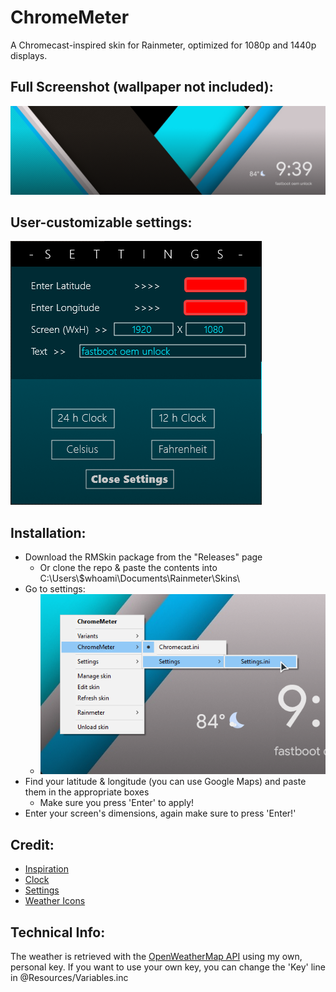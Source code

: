 # ChromeMeter
A Chromecast-inspired skin for Rainmeter, optimized for 1080p and 1440p displays.

## Full Screenshot (wallpaper not included): 

![Full Skin](@Resources/pics/full.png)

## User-customizable settings:

![Settings](@Resources/pics/settings.png)

## Installation:
* Download the RMSkin package from the "Releases" page
  * Or clone the repo & paste the contents into C:\Users\\$whoami\Documents\Rainmeter\Skins\ 
* Go to settings:
  * ![Settings Guide](@Resources/pics/settings_guide.png)
* Find your latitude & longitude (you can use Google Maps) and paste them in the appropriate boxes
  * Make sure you press 'Enter' to apply!
* Enter your screen's dimensions, again make sure to press 'Enter!' 

## Credit:
* [Inspiration](https://www.reddit.com/r/Rainmeter/comments/ayxlnk/chromecast_inspired_rainmeter_skin/)
* [Clock](https://www.deviantart.com/defaultian28b/art/Lock-Clock-1-3-704911972)
* [Settings](https://visualskins.com/skin/flat-weather)
* [Weather Icons](https://www.deviantart.com/ncrystal/art/Google-Now-Weather-Icons-597652261)

## Technical Info: 

The weather is retrieved with the [OpenWeatherMap API](https://openweathermap.org/api) using my own, personal key. If you want to use your own key, you can change the 'Key' line in @Resources/Variables.inc
